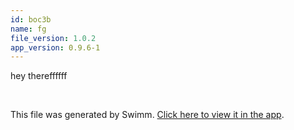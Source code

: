 ```yaml
---
id: boc3b
name: fg
file_version: 1.0.2
app_version: 0.9.6-1
---
```


hey thereffffff

<br/>

This file was generated by Swimm. [Click here to view it in the app](http://localhost:5000/repos/Z2l0aHViJTNBJTNBdGVzdC1naXRodWItYXBwJTNBJTNBc3dpbW1pbw==/docs/boc3b).